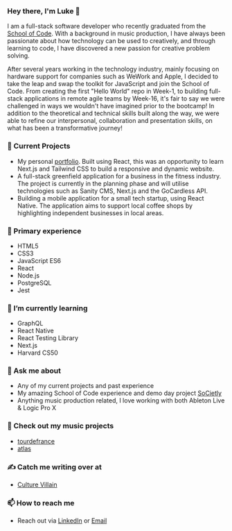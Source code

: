 ### Hey there, I'm Luke 👋

I am a full-stack software developer who recently graduated from the [School of Code](https://www.schoolofcode.co.uk/). With a background in music production, I have always been passionate about how technology can be used to creatively, and through learning to code, I have discovered a new passion for creative problem solving.

After several years working in the technology industry, mainly focusing on hardware support for companies such as WeWork and Apple, I decided to take the leap and swap the toolkit for JavaScript and join the School of Code. From creating the first "Hello World" repo in Week-1, to building full-stack applications in remote agile teams by Week-16, it's fair to say we were challenged in ways we wouldn't have imagined prior to the bootcamp! In addition to the theoretical and technical skills built along the way, we were able to refine our interpersonal, collaboration and presentation skills, on what has been a transformative journey!

### 🧱 Current Projects
- My personal [portfolio](https://lukefantom.com). Built using React, this was an opportunity to learn Next.js and Tailwind CSS to build a responsive and dynamic website.
- A full-stack greenfield application for a business in the fitness industry. The project is currently in the planning phase and will utilise technologies such as Sanity CMS, Next.js and the GoCardless API.
- Building a mobile application for a small tech startup, using React Native. The application aims to support local coffee shops by highlighting independent businesses in local areas. 

### 🔭 Primary experience
- HTML5
- CSS3
- JavaScript ES6
- React
- Node.js
- PostgreSQL
- Jest

### 🌱 I’m currently learning
- GraphQL
- React Native
- React Testing Library
- Next.js
- Harvard CS50

### 💬 Ask me about
- Any of my current projects and past experience
- My amazing School of Code experience and demo day project [SoCietly](https://societly.netlify.app)
- Anything music production related, I love working with both Ableton Live & Logic Pro X

### 🎹 Check out my music projects
- [tourdefrance](https://soundcloud.com/tourdefrancemusic)
- [atlas](https://soundcloud.com/at-las)

### ✍️ Catch me writing over at
- [Culture Villain](https://culturevillain.co.uk)

### 📫 How to reach me
- Reach out via [LinkedIn](https://linkedin.com/in/lukefantom) or [Email](mailto:luke.fantom@gmail.com)
